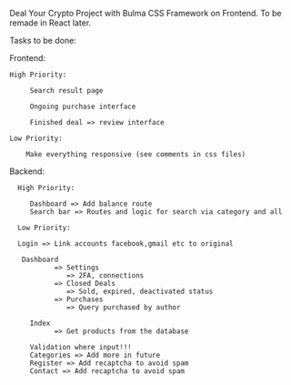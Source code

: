 Deal Your Crypto Project with Bulma CSS Framework on Frontend. To be remade in React later.

Tasks to be done:

Frontend:

    High Priority:

         Search result page
         
         Ongoing purchase interface

         Finished deal => review interface

    Low Priority:

        Make everything responsive (see comments in css files)


Backend:

      High Priority:

         Dashboard => Add balance route
         Search bar => Routes and logic for search via category and all

      Low Priority:

      Login => Link accounts facebook,gmail etc to original
      
       Dashboard 
               => Settings
                  => 2FA, connections
               => Closed Deals
                  => Sold, expired, deactivated status
               => Purchases
                  => Query purchased by author
      
         Index 
               => Get products from the database
        
         Validation where input!!!
         Categories => Add more in future
         Register => Add recaptcha to avoid spam
         Contact => Add recaptcha to avoid spam                        
